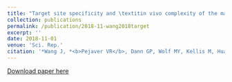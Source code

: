 ```yaml
---
title: "Target site specificity and \textitin vivo complexity of the mammalian arginylome"
collection: publications
permalink: /publication/2018-11-wang2018target
excerpt: ''
date: 2018-11-01
venue: 'Sci. Rep.'
citation: '*Wang J, *<b>Pejaver VR</b>, Dann GP, Wolf MY, Kellis M, Huang Y, Garcia BA, Radivojac P, Kashina A (2018) Target site specificity and \textitin vivo complexity of the mammalian arginylome. <i>Sci. Rep.</i> 8(1) 16177.'
---
```

[Download paper here](http://vpejaver.github.io/files/2018-11-wang2018target.pdf)

